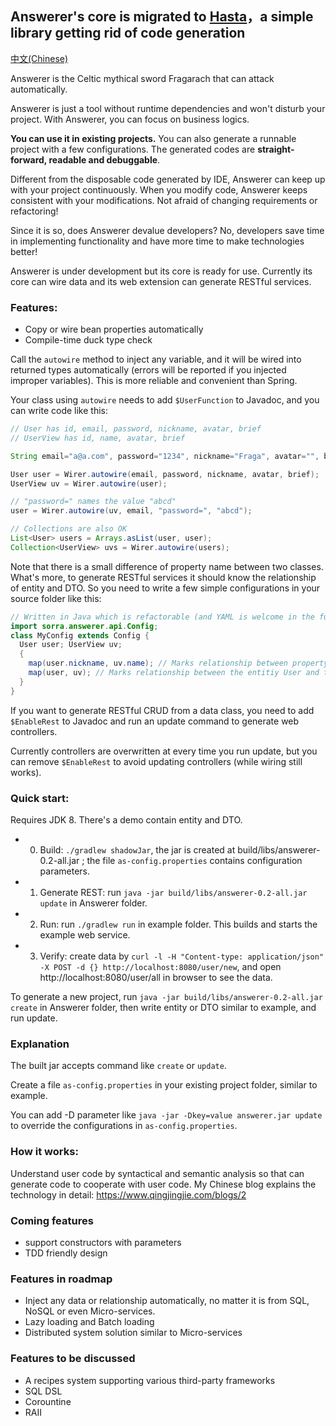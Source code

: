 **Answerer's core is migrated to [Hasta](https://github.com/sorra/hasta)，a simple library getting rid of code generation**
-

[中文(Chinese)](https://github.com/sorra/answerer/blob/master/README-cn.md)

Answerer is the Celtic mythical sword Fragarach that can attack automatically.

Answerer is just a tool without runtime dependencies and won't disturb your project. With Answerer, you can focus on business logics.

**You can use it in existing projects.** You can also generate a runnable project with a few configurations. The generated codes are **straight-forward, readable and debuggable**.

Different from the disposable code generated by IDE, Answerer can keep up with your project continuously. When you modify code, Answerer keeps consistent with your modifications. Not afraid of changing requirements or refactoring!

Since it is so, does Answerer devalue developers? No, developers save time in implementing functionality and have more time to make technologies better!

Answerer is under development but its core is ready for use. Currently its core can wire data and its web extension can generate RESTful services.

### Features:
- Copy or wire bean properties automatically
- Compile-time duck type check

Call the `autowire` method to inject any variable, and it will be wired into returned types automatically (errors will be reported if you injected improper variables). This is more reliable and convenient than Spring.

Your class using `autowire` needs to add `$UserFunction` to Javadoc, and you can write code like this:

```java
// User has id, email, password, nickname, avatar, brief
// UserView has id, name, avatar, brief

String email="a@a.com", password="1234", nickname="Fraga", avatar="", brief="";

User user = Wirer.autowire(email, password, nickname, avatar, brief);
UserView uv = Wirer.autowire(user);

// "password=" names the value "abcd"
user = Wirer.autowire(uv, email, "password=", "abcd");

// Collections are also OK
List<User> users = Arrays.asList(user, user);
Collection<UserView> uvs = Wirer.autowire(users);
```


Note that there is a small difference of property name between two classes. What's more, to generate RESTful services it should know the relationship of entity and DTO. So you need to write a few simple configurations in your source folder like this:

```java
// Written in Java which is refactorable (and YAML is welcome in the future)
import sorra.answerer.api.Config;
class MyConfig extends Config {
  User user; UserView uv;
  {
    map(user.nickname, uv.name); // Marks relationship between property names
    map(user, uv); // Marks relationship between the entitiy User and the DTO UserView
  }
}
```

If you want to generate RESTful CRUD from a data class, you need to add `$EnableRest` to Javadoc and run an update command to generate web controllers.

Currently controllers are overwritten at every time you run update, but you can remove `$EnableRest` to avoid updating controllers (while wiring still works).

### Quick start:
Requires JDK 8. There's a demo contain entity and DTO.

- 0. Build: `./gradlew shadowJar`, the jar is created at build/libs/answerer-0.2-all.jar ; the file `as-config.properties`  contains configuration parameters.
- 1. Generate REST: run `java -jar build/libs/answerer-0.2-all.jar update` in Answerer folder.
- 2. Run: run `./gradlew run` in example folder. This builds and starts the example web service.
- 3. Verify: create data by `curl -l -H "Content-type: application/json" -X POST -d {} http://localhost:8080/user/new`, and open http://localhost:8080/user/all in browser to see the data.

To generate a new project, run `java -jar build/libs/answerer-0.2-all.jar create` in Answerer folder, then write entity or DTO similar to example, and run update.

### Explanation
The built jar accepts command like `create` or `update`.

Create a file `as-config.properties` in your existing project folder, similar to example.

You can add -D parameter like `java -jar -Dkey=value answerer.jar update` to override the configurations in `as-config.properties`.

### How it works:
Understand user code by syntactical and semantic analysis so that can generate code to cooperate with user code. My Chinese blog explains the technology in detail: https://www.qingjingjie.com/blogs/2

### Coming features
- support constructors with parameters
- TDD friendly design

### Features in roadmap
- Inject any data or relationship automatically, no matter it is from SQL, NoSQL or even Micro-services.
- Lazy loading and Batch loading
- Distributed system solution similar to Micro-services

### Features to be discussed
- A recipes system supporting various third-party frameworks
- SQL DSL
- Corountine
- RAII
